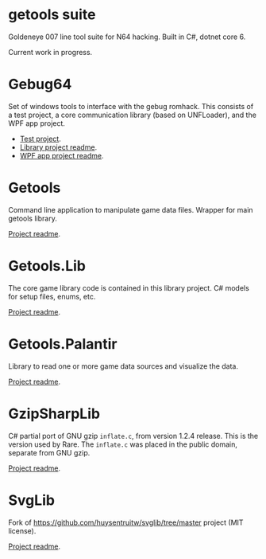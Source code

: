 # getools suite
Goldeneye 007 line tool suite for N64 hacking. Built in C#, dotnet core 6.

Current work in progress.

# Gebug64

Set of windows tools to interface with the gebug romhack. This consists of a test project, a core communication library (based on UNFLoader), and the WPF app project.

- [Test project](Gebug64.Test/).  
- [Library project readme](Gebug64.Unfloader/Readme.md).  
- [WPF app project readme](Gebug64.Win/Readme.md).  

# Getools

Command line application to manipulate game data files. Wrapper for main getools library.

[Project readme](Getools/README.md).

# Getools.Lib

The core game library code is contained in this library project. C# models for setup files, enums, etc.

[Project readme](Getools.Lib/README.md).

# Getools.Palantir

Library to read one or more game data sources and visualize the data.

[Project readme](Getools.Palantir/README.md).

# GzipSharpLib

C# partial port of GNU gzip `inflate.c`, from version 1.2.4 release. This is the version used by Rare. The `inflate.c` was placed in the public domain, separate from GNU gzip.

[Project readme](GzipSharpLib/README.md).

# SvgLib

Fork of https://github.com/huysentruitw/svglib/tree/master project (MIT license).

[Project readme](SvgLib/README.md).
